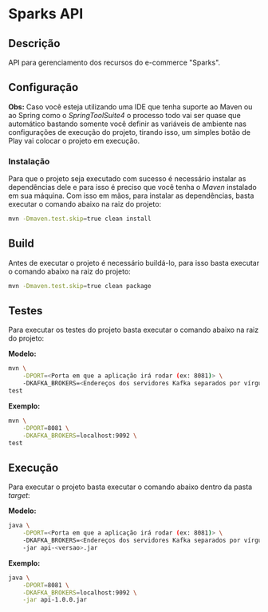 # Sparks API

## Descrição

API para gerenciamento dos recursos do e-commerce "Sparks".

## Configuração

**Obs:** Caso você esteja utilizando uma IDE que tenha suporte ao Maven ou ao Spring como o _SpringToolSuite4_ o processo todo vai ser quase que automático bastando somente você definir as variáveis de ambiente nas configurações de execução do projeto, tirando isso, um simples botão de Play vai colocar o projeto em execução.

### Instalação

Para que o projeto seja executado com sucesso é necessário instalar as dependências dele e para isso é preciso que você tenha o _Maven_ instalado em sua máquina. Com isso em mãos, para instalar as dependências, basta executar o comando abaixo na raiz do projeto:

```bash
mvn -Dmaven.test.skip=true clean install
```

## Build

Antes de executar o projeto é necessário buildá-lo, para isso basta executar o comando abaixo na raiz do projeto:

```bash
mvn -Dmaven.test.skip=true clean package
```

## Testes

Para executar os testes do projeto basta executar o comando abaixo na raiz do projeto:

**Modelo:**

```bash
mvn \
    -DPORT=<Porta em que a aplicação irá rodar (ex: 8081)> \
    -DKAFKA_BROKERS=<Endereços dos servidores Kafka separados por vírgula (ex: localhost:9092)> \
test
```

**Exemplo:**

```bash
mvn \
    -DPORT=8081 \
    -DKAFKA_BROKERS=localhost:9092 \
test
```

## Execução

Para executar o projeto basta executar o comando abaixo dentro da pasta _target_:

**Modelo:**

```bash
java \
    -DPORT=<Porta em que a aplicação irá rodar (ex: 8081)> \
    -DKAFKA_BROKERS=<Endereços dos servidores Kafka separados por vírgula (ex: localhost:9092)> \
    -jar api-<versao>.jar
```

**Exemplo:**

```bash
java \
    -DPORT=8081 \
    -DKAFKA_BROKERS=localhost:9092 \
    -jar api-1.0.0.jar
```
